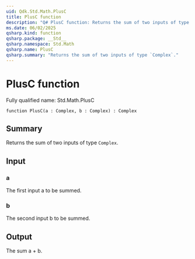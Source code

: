 ```yaml
---
uid: Qdk.Std.Math.PlusC
title: PlusC function
description: "Q# PlusC function: Returns the sum of two inputs of type `Complex`."
ms.date: 06/02/2025
qsharp.kind: function
qsharp.package: __Std__
qsharp.namespace: Std.Math
qsharp.name: PlusC
qsharp.summary: "Returns the sum of two inputs of type `Complex`."
---
```


# PlusC function

Fully qualified name: Std.Math.PlusC

```qsharp
function PlusC(a : Complex, b : Complex) : Complex
```

## Summary
Returns the sum of two inputs of type `Complex`.

## Input
### a
The first input a to be summed.
### b
The second input b to be summed.

## Output
The sum a + b.
